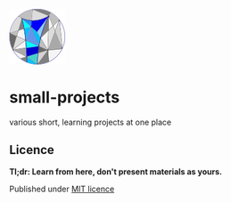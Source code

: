 ![logo](logo-repo.png)

# small-projects
various short, learning projects at one place

## Licence
**Tl;dr: Learn from here, don't present materials as yours.**

Published under [MIT licence](LICENCE)
